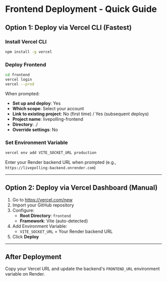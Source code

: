 # Frontend Deployment - Quick Guide

## Option 1: Deploy via Vercel CLI (Fastest)

### Install Vercel CLI
```bash
npm install -g vercel
```

### Deploy Frontend
```bash
cd frontend
vercel login
vercel --prod
```

When prompted:
- **Set up and deploy**: Yes
- **Which scope**: Select your account
- **Link to existing project**: No (first time) / Yes (subsequent deploys)
- **Project name**: livepolling-frontend
- **Directory**: ./
- **Override settings**: No

### Set Environment Variable
```bash
vercel env add VITE_SOCKET_URL production
```
Enter your Render backend URL when prompted (e.g., `https://livepolling-backend.onrender.com`)

---

## Option 2: Deploy via Vercel Dashboard (Manual)

1. Go to https://vercel.com/new
2. Import your GitHub repository
3. Configure:
   - **Root Directory**: `frontend`
   - **Framework**: Vite (auto-detected)
4. Add Environment Variable:
   - `VITE_SOCKET_URL` = Your Render backend URL
5. Click **Deploy**

---

## After Deployment

Copy your Vercel URL and update the backend's `FRONTEND_URL` environment variable on Render.

